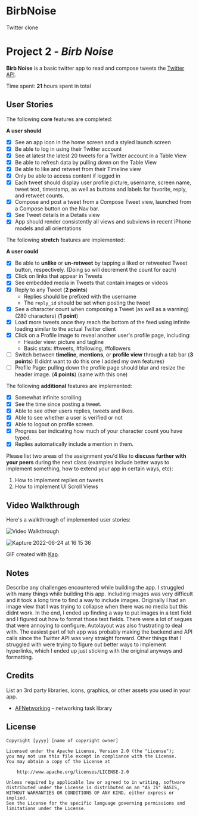 # BirbNoise
 Twitter clone
# Project 2 - *Birb Noise*

**Birb Noise** is a basic twitter app to read and compose tweets the [Twitter API](https://apps.twitter.com/).

Time spent: **21** hours spent in total

## User Stories

The following **core** features are completed:

**A user should**

- [X] See an app icon in the home screen and a styled launch screen
- [X] Be able to log in using their Twitter account
- [X] See at latest the latest 20 tweets for a Twitter account in a Table View
- [X] Be able to refresh data by pulling down on the Table View
- [X] Be able to like and retweet from their Timeline view
- [X] Only be able to access content if logged in
- [X] Each tweet should display user profile picture, username, screen name, tweet text, timestamp, as well as buttons and labels for favorite, reply, and retweet counts.
- [X] Compose and post a tweet from a Compose Tweet view, launched from a Compose button on the Nav bar.
- [X] See Tweet details in a Details view
- [X] App should render consistently all views and subviews in recent iPhone models and all orientations

The following **stretch** features are implemented:

**A user could**

- [X] Be able to **unlike** or **un-retweet** by tapping a liked or retweeted Tweet button, respectively. (Doing so will decrement the count for each)
- [X] Click on links that appear in Tweets
- [X] See embedded media in Tweets that contain images or videos
- [X] Reply to any Tweet (**2 points**)
  - Replies should be prefixed with the username
  - The `reply_id` should be set when posting the tweet
- [X] See a character count when composing a Tweet (as well as a warning) (280 characters) (**1 point**)
- [X] Load more tweets once they reach the bottom of the feed using infinite loading similar to the actual Twitter client
- [X] Click on a Profile image to reveal another user's profile page, including:
  - Header view: picture and tagline
  - Basic stats: #tweets, #following, #followers
- [ ] Switch between **timeline**, **mentions**, or **profile view** through a tab bar (**3 points**) (I didnt want to do this one I added my own features)
- [ ] Profile Page: pulling down the profile page should blur and resize the header image. (**4 points**) (same with this one)

The following **additional** features are implemented:

- [X] Somewhat infinite scrolling
- [X] See the time since posting a tweet.
- [X] Able to see other users replies, tweets and likes.
- [X] Able to see whether a user is verified or not
- [X] Able to logout on profile screen.
- [X] Progress bar indicating how much of your character count you have typed.
- [X] Replies automatically include a mention in them.

Please list two areas of the assignment you'd like to **discuss further with your peers** during the next class (examples include better ways to implement something, how to extend your app in certain ways, etc):

1. How to implement replies on tweets.
2. How to implement UI Scroll Views

## Video Walkthrough

Here's a walkthrough of implemented user stories:

<img src='https://imgur.com/QUBeeew' title='Video Walkthrough' width='' alt='Video Walkthrough' />

![Kapture 2022-06-24 at 16 15 36](https://user-images.githubusercontent.com/48461874/175738443-d014c60d-32ce-4b5f-96d7-27f7777e9503.gif)

GIF created with [Kap](https://getkap.co/).

## Notes

Describe any challenges encountered while building the app.
I struggled with many things while building this app. Including images was very difficult and it took a long time to find a way to include images. Originally I had an image view that I was trying to collapse when there was no media but this didnt work. In the end, I ended up finding a way to put images in a text field and I figured out how to format those text fields. There were a lot of segues that were annoying to configure. Autolayout was also frustrating to deal with. The easiest part of teh app was probably making the backend and API calls since the Twitter API was very straight forward. Other things that I struggled with were trying to figure out better ways to implement hyperlinks, which I ended up just sticking with the original anyways and formatting.

## Credits

List an 3rd party libraries, icons, graphics, or other assets you used in your app.

- [AFNetworking](https://github.com/AFNetworking/AFNetworking) - networking task library

## License

    Copyright [yyyy] [name of copyright owner]

    Licensed under the Apache License, Version 2.0 (the "License");
    you may not use this file except in compliance with the License.
    You may obtain a copy of the License at

        http://www.apache.org/licenses/LICENSE-2.0

    Unless required by applicable law or agreed to in writing, software
    distributed under the License is distributed on an "AS IS" BASIS,
    WITHOUT WARRANTIES OR CONDITIONS OF ANY KIND, either express or implied.
    See the License for the specific language governing permissions and
    limitations under the License.
